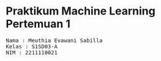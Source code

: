 # Praktikum Machine Learning Pertemuan 1
<pre>Nama : Meuthia Evawani Sabilla
Kelas : S1SD03-A
NIM : 2211110021</pre>
